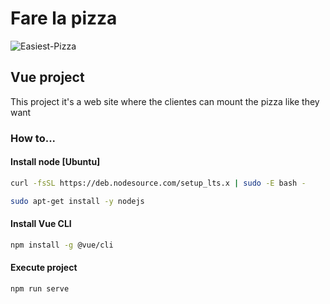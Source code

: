 # Fare la pizza
![Easiest-Pizza](https://user-images.githubusercontent.com/51807226/208324045-4541a8e2-14cc-4b11-ae41-faa86eab7c5e.jpg)

## Vue project 
This project it's a web site where the clientes can mount the pizza like they want

### How to...

#### Install node [Ubuntu]
```bash
curl -fsSL https://deb.nodesource.com/setup_lts.x | sudo -E bash -
```

```bash
sudo apt-get install -y nodejs
```

#### Install Vue CLI
```bash
npm install -g @vue/cli
```

#### Execute project
```bash
npm run serve
```
